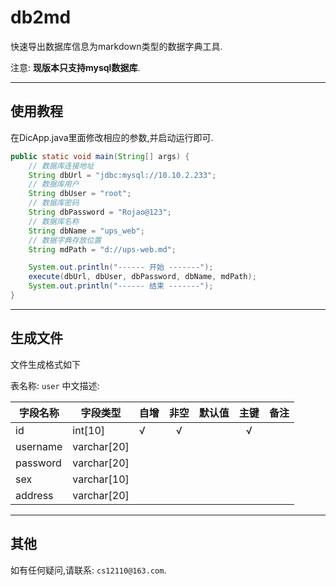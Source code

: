 # db2md

快速导出数据库信息为markdown类型的数据字典工具.

注意: **现版本只支持mysql数据库**.

----

## 使用教程

在DicApp.java里面修改相应的参数,并启动运行即可.

```java
public static void main(String[] args) {
	// 数据库连接地址
	String dbUrl = "jdbc:mysql://10.10.2.233";
	// 数据库用户
	String dbUser = "root";
	// 数据库密码
	String dbPassword = "Rojao@123";
	// 数据库名称
	String dbName = "ups_web";
	// 数据字典存放位置
	String mdPath = "d://ups-web.md";

	System.out.println("------ 开始 -------");
	execute(dbUrl, dbUser, dbPassword, dbName, mdPath);
	System.out.println("------ 结束 -------");
}
```

----

## 生成文件

文件生成格式如下



表名称: `user`
中文描述: 

|字段名称|字段类型|自增|非空|默认值|主键|备注|
|---|---|---|:---:|---|:---:|---|
| id | int[10] | √ | √ |  | √ |  |
| username | varchar[20] |  |  |  |  |  |
| password | varchar[20] |  |  |  |  |  |
| sex | varchar[10] |  |  |  |  |  |
| address | varchar[20] |  |  |  |  |  |

----

## 其他

如有任何疑问,请联系: `cs12110@163.com`.


